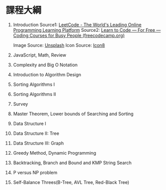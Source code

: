 # 課程大綱

1. Introduction
    Source1: [LeetCode - The World's Leading Online Programming Learning Platform](https://leetcode.com/)
    Source2: [Learn to Code — For Free — Coding Courses for Busy People (freecodecamp.org)](https://www.freecodecamp.org/)

    Image Source: [Unsplash](https://unsplash.com/)
    Icon Source: [Icon8](https://icons8.com/icons/)

2. JavaScript, Math, Review
3. Complexity and Big O Notation
4. Introduction to Algorithm Design
5. Sorting Algorithms I
6. Sorting Algorithms II
7. Survey
8. Master Theorem, Lower bounds of Searching and Sorting
9. Data Structure I
10. Data Structure II: Tree
11. Data Structure III: Graph
12. Greedy Method, Dynamic Programming
13. Backtracking, Branch and Bound and KMP String Search
14. P versus NP problem
15. Self-Balance Threes(B-Tree, AVL Tree, Red-Black Tree)
